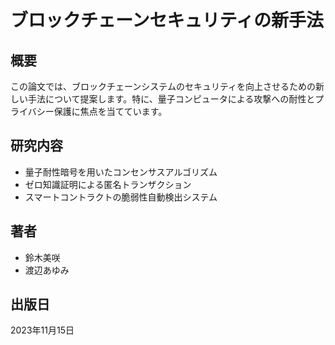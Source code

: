 # ブロックチェーンセキュリティの新手法

## 概要

この論文では、ブロックチェーンシステムのセキュリティを向上させるための新しい手法について提案します。特に、量子コンピュータによる攻撃への耐性とプライバシー保護に焦点を当てています。

## 研究内容

- 量子耐性暗号を用いたコンセンサスアルゴリズム
- ゼロ知識証明による匿名トランザクション
- スマートコントラクトの脆弱性自動検出システム

## 著者

- 鈴木美咲
- 渡辺あゆみ

## 出版日

2023年11月15日 
